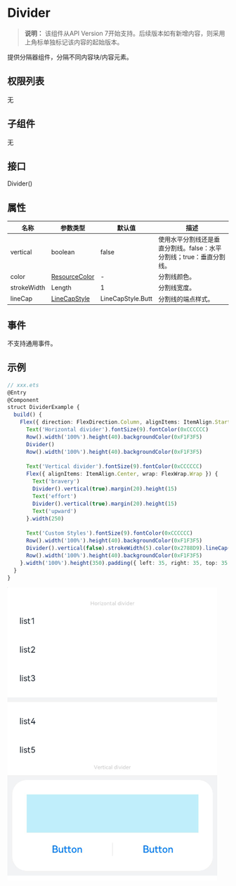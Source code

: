 # Divider

>  **说明：**
> 该组件从API Version 7开始支持。后续版本如有新增内容，则采用上角标单独标记该内容的起始版本。


提供分隔器组件，分隔不同内容块/内容元素。


## 权限列表

无


## 子组件

无


## 接口

Divider()


## 属性

| 名称 | 参数类型 | 默认值 | 描述 |
| -------- | -------- | -------- | -------- |
| vertical | boolean | false | 使用水平分割线还是垂直分割线。false：水平分割线；true：垂直分割线。 |
| color | [ResourceColor](../../ui/ts-types.md) | - | 分割线颜色。 |
| strokeWidth | Length | 1 | 分割线宽度。 |
| lineCap | [LineCapStyle](ts-appendix-enums.md#linecapstyle枚举说明) | LineCapStyle.Butt | 分割线的端点样式。 |


## 事件

不支持通用事件。


## 示例

```ts
// xxx.ets
@Entry
@Component
struct DividerExample {
  build() {
    Flex({ direction: FlexDirection.Column, alignItems: ItemAlign.Start, justifyContent: FlexAlign.SpaceBetween }) {
      Text('Horizontal divider').fontSize(9).fontColor(0xCCCCCC)
      Row().width('100%').height(40).backgroundColor(0xF1F3F5)
      Divider()
      Row().width('100%').height(40).backgroundColor(0xF1F3F5)

      Text('Vertical divider').fontSize(9).fontColor(0xCCCCCC)
      Flex({ alignItems: ItemAlign.Center, wrap: FlexWrap.Wrap }) {
        Text('bravery')
        Divider().vertical(true).margin(20).height(15)
        Text('effort')
        Divider().vertical(true).margin(20).height(15)
        Text('upward')
      }.width(250)

      Text('Custom Styles').fontSize(9).fontColor(0xCCCCCC)
      Row().width('100%').height(40).backgroundColor(0xF1F3F5)
      Divider().vertical(false).strokeWidth(5).color(0x2788D9).lineCap(LineCapStyle.Round)
      Row().width('100%').height(40).backgroundColor(0xF1F3F5)
    }.width('100%').height(350).padding({ left: 35, right: 35, top: 35 })
  }
}
```

![zh-cn_image_0000001174422926](figures/zh-cn_image_0000001174422926.png)
